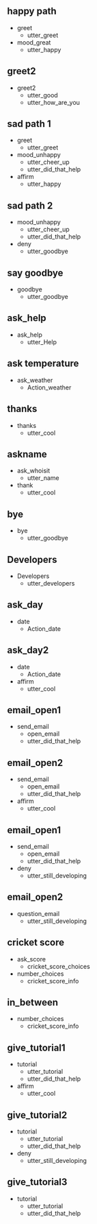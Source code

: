 ## happy path
* greet
  - utter_greet
* mood_great
  - utter_happy

## greet2
* greet2
  - utter_good
  - utter_how_are_you

## sad path 1
* greet
  - utter_greet
* mood_unhappy
  - utter_cheer_up
  - utter_did_that_help
* affirm
  - utter_happy

## sad path 2
* mood_unhappy
  - utter_cheer_up
  - utter_did_that_help
* deny
  - utter_goodbye

## say goodbye
* goodbye
  - utter_goodbye

## ask_help
* ask_help
  - utter_Help

## ask temperature
* ask_weather
  - Action_weather

## thanks
* thanks
  - utter_cool

## askname
* ask_whoisit
  - utter_name
* thank
  - utter_cool

## bye
* bye
  - utter_goodbye

## Developers
* Developers
  - utter_developers

## ask_day
* date
   - Action_date
   
## ask_day2
* date
   - Action_date
* affirm
  - utter_cool

## email_open1
* send_email
  - open_email
  - utter_did_that_help


## email_open2
* send_email
  - open_email
  - utter_did_that_help
* affirm
  - utter_cool


## email_open1
* send_email
  - open_email
  - utter_did_that_help
* deny
  - utter_still_developing

## email_open2
* question_email
  - utter_still_developing

## cricket score
* ask_score
  - cricket_score_choices
* number_choices
  - cricket_score_info

## in_between
* number_choices
  - cricket_score_info

## give_tutorial1
* tutorial
  - utter_tutorial
  - utter_did_that_help
* affirm
  - utter_cool

## give_tutorial2
* tutorial
  - utter_tutorial
  - utter_did_that_help
* deny
  - utter_still_developing

## give_tutorial3
* tutorial
  - utter_tutorial
  - utter_did_that_help

